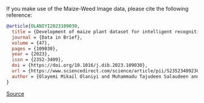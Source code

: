 If you make use of the Maize-Weed Image data, please cite the following reference:

``` bibtex
@article{OLANIYI2023109030,
  title = {Development of maize plant dataset for intelligent recognition and weed control},
  journal = {Data in Brief},
  volume = {47},
  pages = {109030},
  year = {2023},
  issn = {2352-3409},
  doi = {https://doi.org/10.1016/j.dib.2023.109030},
  url = {https://www.sciencedirect.com/science/article/pii/S2352340923001488},
  author = {Olayemi Mikail Olaniyi and Muhammadu Tajudeen Salaudeen and Emmanuel Daniya and Ibrahim Mohammed Abdullahi and Taliha Abiodun Folorunso and Jibril Abdullahi Bala and Bello Kontagora Nuhu and Adeyinka Peace Adedigba and Blessing Israel Oluwole and Abdullah Oreoluwa Bankole and Odunayo Moses Macarthy},
}
```

[Source](https://www.sciencedirect.com/science/article/pii/S2352340923001488)